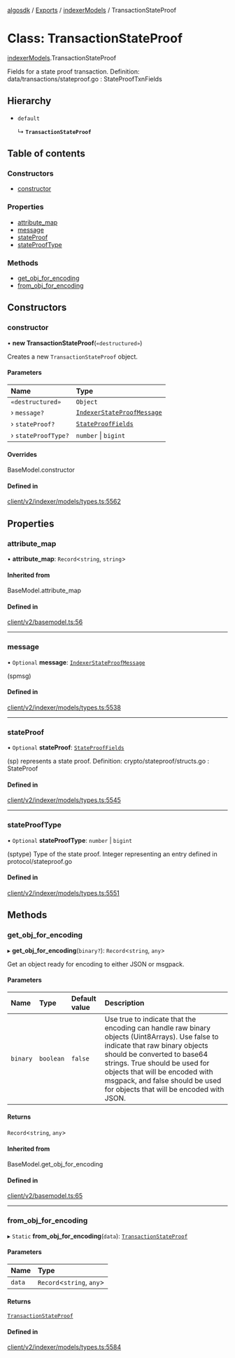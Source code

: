 [algosdk](../README.md) / [Exports](../modules.md) / [indexerModels](../modules/indexerModels.md) / TransactionStateProof

# Class: TransactionStateProof

[indexerModels](../modules/indexerModels.md).TransactionStateProof

Fields for a state proof transaction.
Definition:
data/transactions/stateproof.go : StateProofTxnFields

## Hierarchy

- `default`

  ↳ **`TransactionStateProof`**

## Table of contents

### Constructors

- [constructor](indexerModels.TransactionStateProof.md#constructor)

### Properties

- [attribute\_map](indexerModels.TransactionStateProof.md#attribute_map)
- [message](indexerModels.TransactionStateProof.md#message)
- [stateProof](indexerModels.TransactionStateProof.md#stateproof)
- [stateProofType](indexerModels.TransactionStateProof.md#stateprooftype)

### Methods

- [get\_obj\_for\_encoding](indexerModels.TransactionStateProof.md#get_obj_for_encoding)
- [from\_obj\_for\_encoding](indexerModels.TransactionStateProof.md#from_obj_for_encoding)

## Constructors

### constructor

• **new TransactionStateProof**(`«destructured»`)

Creates a new `TransactionStateProof` object.

#### Parameters

| Name | Type |
| :------ | :------ |
| `«destructured»` | `Object` |
| › `message?` | [`IndexerStateProofMessage`](indexerModels.IndexerStateProofMessage.md) |
| › `stateProof?` | [`StateProofFields`](indexerModels.StateProofFields.md) |
| › `stateProofType?` | `number` \| `bigint` |

#### Overrides

BaseModel.constructor

#### Defined in

[client/v2/indexer/models/types.ts:5562](https://github.com/algorand/js-algorand-sdk/blob/13a5d73/src/client/v2/indexer/models/types.ts#L5562)

## Properties

### attribute\_map

• **attribute\_map**: `Record`<`string`, `string`\>

#### Inherited from

BaseModel.attribute\_map

#### Defined in

[client/v2/basemodel.ts:56](https://github.com/algorand/js-algorand-sdk/blob/13a5d73/src/client/v2/basemodel.ts#L56)

___

### message

• `Optional` **message**: [`IndexerStateProofMessage`](indexerModels.IndexerStateProofMessage.md)

(spmsg)

#### Defined in

[client/v2/indexer/models/types.ts:5538](https://github.com/algorand/js-algorand-sdk/blob/13a5d73/src/client/v2/indexer/models/types.ts#L5538)

___

### stateProof

• `Optional` **stateProof**: [`StateProofFields`](indexerModels.StateProofFields.md)

(sp) represents a state proof.
Definition:
crypto/stateproof/structs.go : StateProof

#### Defined in

[client/v2/indexer/models/types.ts:5545](https://github.com/algorand/js-algorand-sdk/blob/13a5d73/src/client/v2/indexer/models/types.ts#L5545)

___

### stateProofType

• `Optional` **stateProofType**: `number` \| `bigint`

(sptype) Type of the state proof. Integer representing an entry defined in
protocol/stateproof.go

#### Defined in

[client/v2/indexer/models/types.ts:5551](https://github.com/algorand/js-algorand-sdk/blob/13a5d73/src/client/v2/indexer/models/types.ts#L5551)

## Methods

### get\_obj\_for\_encoding

▸ **get_obj_for_encoding**(`binary?`): `Record`<`string`, `any`\>

Get an object ready for encoding to either JSON or msgpack.

#### Parameters

| Name | Type | Default value | Description |
| :------ | :------ | :------ | :------ |
| `binary` | `boolean` | `false` | Use true to indicate that the encoding can handle raw binary objects (Uint8Arrays). Use false to indicate that raw binary objects should be converted to base64 strings. True should be used for objects that will be encoded with msgpack, and false should be used for objects that will be encoded with JSON. |

#### Returns

`Record`<`string`, `any`\>

#### Inherited from

BaseModel.get\_obj\_for\_encoding

#### Defined in

[client/v2/basemodel.ts:65](https://github.com/algorand/js-algorand-sdk/blob/13a5d73/src/client/v2/basemodel.ts#L65)

___

### from\_obj\_for\_encoding

▸ `Static` **from_obj_for_encoding**(`data`): [`TransactionStateProof`](indexerModels.TransactionStateProof.md)

#### Parameters

| Name | Type |
| :------ | :------ |
| `data` | `Record`<`string`, `any`\> |

#### Returns

[`TransactionStateProof`](indexerModels.TransactionStateProof.md)

#### Defined in

[client/v2/indexer/models/types.ts:5584](https://github.com/algorand/js-algorand-sdk/blob/13a5d73/src/client/v2/indexer/models/types.ts#L5584)
